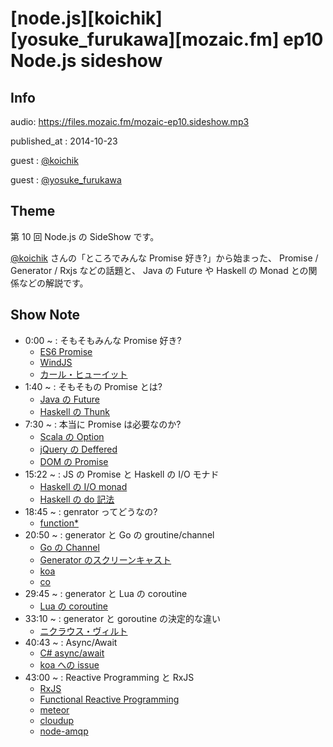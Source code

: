 # [node.js][koichik][yosuke_furukawa][mozaic.fm] ep10 Node.js sideshow

## Info

audio: https://files.mozaic.fm/mozaic-ep10.sideshow.mp3

published_at
: 2014-10-23

guest
: [@koichik](https://twitter.com/koichik)

guest
: [@yosuke_furukawa](https://twitter.com/yosuke_furukawa)


## Theme

第 10 回 Node.js の SideShow です。

[@koichik](https://twitter.com/koichik) さんの「ところでみんな Promise 好き?」から始まった、 Promise / Generator / Rxjs などの話題と、 Java の Future や Haskell の Monad との関係などの解説です。


## Show Note

- 0:00 ~ : そもそもみんな Promise 好き?
  - [ES6 Promise](http://people.mozilla.org/%7Ejorendorff/es6-draft.html%23sec-promise-objects)
  - [WindJS](http://try.buildwinjs.com/)
  - [カール・ヒューイット](http://ja.wikipedia.org/wiki/%25E3%2582%25AB%25E3%2583%25BC%25E3%2583%25AB%25E3%2583%25BB%25E3%2583%2592%25E3%2583%25A5%25E3%2583%25BC%25E3%2582%25A4%25E3%2583%2583%25E3%2583%2588)
- 1:40 ~ : そもそもの Promise とは?
  - [Java の Future](http://docs.oracle.com/javase/7/docs/api/java/util/concurrent/Future.html)
  - [Haskell の Thunk](http://www.haskell.org/haskellwiki/Thunk)
- 7:30 ~ : 本当に Promise は必要なのか?
  - [Scala の Option](http://www.scala-lang.org/api/current/scala/Option.html)
  - [jQuery の Deffered](http://api.jquery.com/category/deferred-object/)
  - [DOM の Promise](https://dom.spec.whatwg.org/%23promises)
- 15:22 ~ : JS の Promise と Haskell の I/O モナド
  - [Haskell の I/O monad](http://www.haskell.org/haskellwiki/IO_inside%23Dark_side_of_IO_monad)
  - [Haskell の do 記法](http://en.wikibooks.org/wiki/Haskell/Syntactic_sugar%23Do_and_proc_notation)
- 18:45 ~ : genrator ってどうなの?
  - [function*](https://developer.mozilla.org/en-US/docs/Web/JavaScript/Reference/Statements/function%2A)
- 20:50 ~ : generator と Go の groutine/channel
  - [Go の Channel](http://golang.org/ref/spec%23Channel_types)
  - [Generator のスクリーンキャスト](http://jxck.hatenablog.com/entry/2014-01-12/generator-screencaset)
  - [koa](http://koajs.com/%2522%2522)
  - [co](https://github.com/tj/co)
- 29:45 ~ : generator と Lua の coroutine
  - [Lua の coroutine](http://www.lua.org/manual/5.2/manual.html%232.6)
- 33:10 ~ : generator と goroutine の決定的な違い
  - [ニクラウス・ヴィルト](http://ja.wikipedia.org/wiki/%25E3%2583%258B%25E3%2582%25AF%25E3%2583%25A9%25E3%2582%25A6%25E3%2582%25B9%25E3%2583%25BB%25E3%2583%25B4%25E3%2582%25A3%25E3%2583%25AB%25E3%2583%2588)
- 40:43 ~ : Async/Await
  - [C# async/await](http://msdn.microsoft.com/ja-jp/library/hh191443.aspx)
  - [koa への issue](https://github.com/koajs/koa/issues/339)
- 43:00 ~ : Reactive Programming と RxJS
  - [RxJS](http://reactive-extensions.github.io/RxJS/)
  - [Functional Reactive Programming](http://en.wikipedia.org/wiki/Functional_reactive_programming)
  - [meteor](https://www.meteor.com/)
  - [cloudup](https://cloudup.com/)
  - [node-amqp](https://www.npmjs.org/package/amqp)
